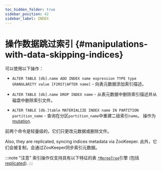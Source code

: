 ```yaml
---
toc_hidden_folder: true
sidebar_position: 42
sidebar_label: INDEX
---
```


# 操作数据跳过索引 {#manipulations-with-data-skipping-indices}

可以使用以下操作：

-   `ALTER TABLE [db].name ADD INDEX name expression TYPE type GRANULARITY value [FIRST|AFTER name]` - 向表元数据添加索引描述。

-   `ALTER TABLE [db].name DROP INDEX name` - 从表元数据中删除索引描述并从磁盘中删除索引文件。

-   `ALTER TABLE [db.]table MATERIALIZE INDEX name IN PARTITION partition_name` - 查询在分区`partition_name`中重建二级索引`name`。 操作为[mutation](../index.md#mutations).

前两个命令是轻量级的，它们只更改元数据或删除文件。

Also, they are replicated, syncing indices metadata via ZooKeeper.
此外，它们会被复制，会通过ZooKeeper同步索引元数据。

:::note "注意"
    索引操作仅支持具有以下特征的表 [`*MergeTree`](../../../../engines/table-engines/mergetree-family/mergetree.md)引擎 (包括[replicated](../../../../engines/table-engines/mergetree-family/replication.md)).
:::